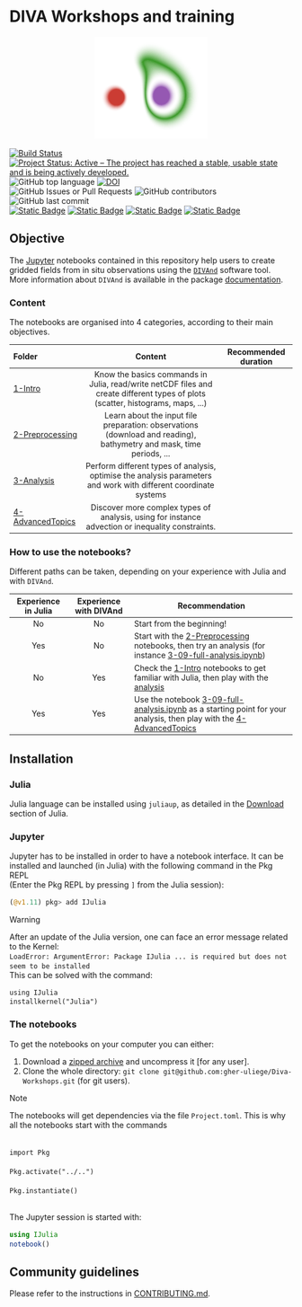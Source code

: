 # DIVA Workshops and training

<div align="center"> <img src="./figures/divand_logo.png" alt="DIVAnd logo" width="200"></img></div>

[![Build Status](https://github.com/gher-uliege/Diva-Workshops/workflows/CI/badge.svg)](https://github.com/gher-uliege/Diva-Workshops/actions) [![Project Status: Active – The project has reached a stable, usable state and is being actively developed.](https://www.repostatus.org/badges/latest/active.svg)](https://www.repostatus.org/#active)
![GitHub top language](https://img.shields.io/github/languages/top/gher-uliege/Diva-Workshops)
[![DOI](https://zenodo.org/badge/108153788.svg)](https://zenodo.org/badge/latestdoi/108153788)      
![GitHub Issues or Pull Requests](https://img.shields.io/github/issues/gher-uliege/Diva-Workshops) ![GitHub contributors](https://img.shields.io/github/contributors/gher-uliege/Diva-Workshops) ![GitHub last commit](https://img.shields.io/github/last-commit/gher-uliege/Diva-Workshops)     
[![Static Badge](https://img.shields.io/badge/Project-FAIR--EASE-blue)](https://www.fairease.eu/) [![Static Badge](https://img.shields.io/badge/Project-SeaDataCloud-blue)](https://www.seadatanet.org) [![Static Badge](https://img.shields.io/badge/Project-IRISCC-blue)](https://www.iriscc.eu/) [![Static Badge](https://img.shields.io/badge/Project-AQUARIUS-blue)](https://aquarius-ri.eu/)

## Objective

The [Jupyter](https://jupyter.org/) notebooks contained in this repository help users to create gridded fields from in situ observations using the [`DIVAnd`](https://github.com/gher-uliege/divand.jl) software tool.     
More information about `DIVAnd` is available in the package [documentation](https://gher-uliege.github.io/DIVAnd.jl/stable/).

### Content

The notebooks are organised into 4 categories, according to their main objectives.

| Folder | Content | Recommended duration |
|:-------------------|:----------------------:|----------------|
[1-Intro](./notebooks/1-Intro/) | Know the basics commands in Julia, read/write netCDF files and create different types of plots (scatter, histograms, maps, ...) |  |
[2-Preprocessing](./notebooks/2-Preprocessing) | Learn about the input file preparation: observations (download and reading), bathymetry and mask, time periods, ... |  |
[3-Analysis](./notebooks/3-Analysis/) | Perform different types of analysis, optimise the analysis parameters and work with different coordinate systems |   |
[4-AdvancedTopics](./notebooks/4-AdvancedTopics/) | Discover more complex types of analysis, using for instance advection or inequality constraints. |   |

### How to use the notebooks?

Different paths can be taken, depending on your experience with Julia and with `DIVAnd`.

| Experience in Julia | Experience with DIVAnd | Recommendation |
|:-------------------:|:----------------------:|----------------|
|         No          |           No           | Start from the beginning! |
|         Yes         |           No           | Start with the [2-Preprocessing](./notebooks/2-Preprocessing) notebooks, then try an analysis (for instance [3-09-full-analysis.ipynb](./notebooks/3-Analysis/3-09-full-analysis.ipynb)) |
|         No          |           Yes          | Check the [1-Intro](./notebooks/1-Intro/) notebooks to get familiar with Julia, then play with the [analysis](./notebooks/3-Analysis/3-09-full-analysis.ipynb)             |
|         Yes         |           Yes          | Use the notebook [3-09-full-analysis.ipynb](./notebooks/3-Analysis/3-09-full-analysis.ipynb) as a starting point for your analysis, then play with the [4-AdvancedTopics](./notebooks/4-AdvancedTopics/) |


## Installation

### Julia 

Julia language can be installed using `juliaup`, as detailed in the [Download](https://julialang.org/downloads/) section of Julia.

### Jupyter

Jupyter has to be installed in order to have a notebook interface. It can be installed and launched (in Julia) with the following command in the Pkg REPL      
(Enter the Pkg REPL by pressing `]` from the Julia session):
```julia
(@v1.11) pkg> add IJulia
```
> [!WARNING]
> After an update of the Julia version, one can face an error message related to the Kernel:<br>
`LoadError: ArgumentError: Package IJulia ... is required but does not seem to be installed` <br>
This can be solved with the command:
```
using IJulia
installkernel("Julia")
```

### The notebooks 

To get the notebooks on your computer you can either:
1. Download a [zipped archive](https://github.com/gher-uliege/Diva-Workshops/archive/master.zip) and uncompress it [for any user].
2. Clone the whole directory: `git clone git@github.com:gher-uliege/Diva-Workshops.git` (for git users).
> [!NOTE] 
> The notebooks will get dependencies via the file `Project.toml`. This is why all the notebooks start with the commands<br>
<code>
import Pkg<br>
Pkg.activate("../..")<br>
Pkg.instantiate()<br>
</code> 

The Jupyter session is started with:
```julia
using IJulia
notebook()
```

## Community guidelines

Please refer to the instructions in [CONTRIBUTING.md](CONTRIBUTING.md).